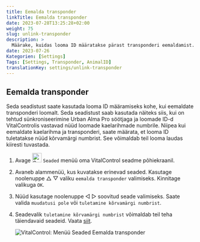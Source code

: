 ```yaml
---
title: Eemalda transponder
linkTitle: Eemalda transponder
date: 2023-07-28T13:25:28+02:00
weight: 75
slug: unlink-transponder
description: >
  Määrake, kuidas looma ID määratakse pärast transponderi eemaldamist.
date: 2023-07-26
Kategorien: [Settings]
Tags: [Settings, Transponder, AnimalID]
translationKey: settings/unlink-transponder
---
```

## Eemalda transponder

Seda seadistust saate kasutada looma ID määramiseks kohe, kui eemaldate transponderi loomalt. Seda seadistust saab kasutada näiteks siis, kui on tehtud sünkroniseerimine Urban Alma Pro söötjaga ja loomade ID-d VitalControlis vastavad nüüd loomade kaelarihmade numbrile. Niipea kui eemaldate kaelarihma ja transponderi, saate määrata, et looma ID tuletatakse nüüd kõrvamärgi numbrist. See võimaldab teil looma laudas kiiresti tuvastada.

1. Avage <img src="/icons/gear.svg" width="25" align="bottom" alt="Settings" /> `Seaded` menüü oma VitalControl seadme põhiekraanil.

2. Avaneb alammenüü, kus kuvatakse erinevad seaded. Kasutage noolenuppe △ ▽ valiku `eemalda transponder` valimiseks. Kinnitage valikuga `OK`.

3. Nüüd kasutage noolenuppe ◁ ▷ soovitud seade valimiseks. Saate valida `muudatusi pole` või `tuletamine kõrvamärgi numbrist`.

4. Seadevalik `tuletamine kõrvamärgi numbrist` võimaldab teil teha täiendavaid seadeid. Vaata [siit](/et/docs/settings/animal-registration/#digit-of-the-new-id).

   ![VitalControl: Menüü Seaded Eemalda transponder](../images/unlink-transponder.png "Eemalda transponder")
